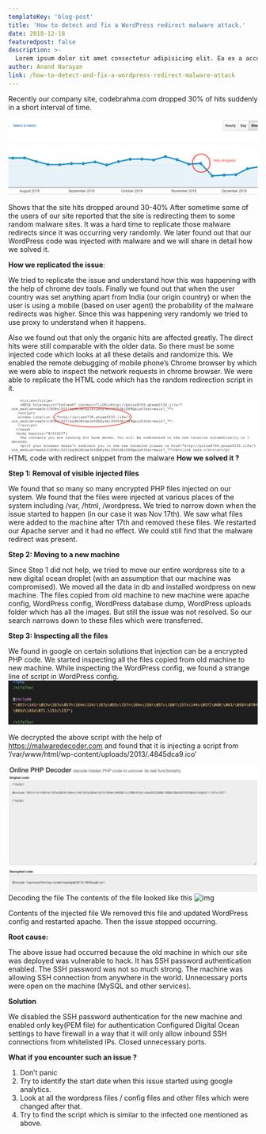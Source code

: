 ```yaml
---
templateKey: 'blog-post'
title: 'How to detect and fix a WordPress redirect malware attack.'
date: 2018-12-18
featuredpost: false
description: >-
  Lorem ipsum dolor sit amet consectetur adipisicing elit. Ea ex a accusamus facilis aperiam sed ad tenetur molestiae cum ipsam, sunt eius rerum numquam commodi ipsa quas sequi optio molestias?
author: Anand Narayan
link: /how-to-detect-and-fix-a-wordpress-redirect-malware-attack
---
```


Recently our company site, codebrahma.com dropped 30% of hits suddenly in a short interval of time.

![image](./images/Screen-Shot-2018-12-24-at-11.45.23-AM.png)

Shows that the site hits dropped around 30-40%
After sometime some of the users of our site reported that the site is redirecting them to some random malware sites. It was a hard time to replicate those malware redirects since it was occurring very randomly. We later found out that our WordPress code was injected with malware and we will share in detail how we solved it.

 __How we replicated the issue__:

We tried to replicate the issue and understand how this was happening with the help of chrome dev tools. Finally we found out that when the user country was set anything apart from India (our origin country) or when the user is using a mobile (based on user agent) the probability of the malware redirects was higher. Since this was happening very randomly we tried to use proxy to understand when it happens.

Also we found out that only the organic hits are affected greatly. The direct hits were still comparable with the older data. So there must be some injected code which looks at all these details and randomize this. We enabled the remote debugging of mobile phone’s Chrome browser by which we were able to inspect the network requests in chrome browser. We were able to replicate the HTML code which has the random redirection script in it.

![image](./images/Screen-Shot-2018-12-24-at-12.03.37-PM-2.png) 
HTML code with redirect snippet from the malware
__How we solved it ?__

__Step 1: Removal of visible injected files__

We found that so many so many encrypted PHP files injected on our system. We found that the files were injected at various places of the system including /var, /html, /wordpress. We tried to narrow down when the issue started to happen (in our case it was Nov 17th). We saw what files were added to the machine after 17th and removed these files. We restarted our Apache server and it had no effect. We could still find that the malware redirect was present.

__Step 2: Moving to a new machine__

Since Step 1 did not help, we tried to move our entire wordpress site to a new digital ocean droplet (with an assumption that our machine was compromised). We moved all the data in db and installed wordpress on new machine. The files copied from old machine to new machine were apache config, WordPress config, WordPress database dump, WordPress uploads folder which has all the images. But still the issue was not resolved. So our search narrows down to these files which were transferred.

__Step 3: Inspecting all the files__

We found in google on certain solutions that injection can be a encrypted PHP code. We started inspecting all the files copied from old machine to new machine. While inspecting the WordPress config, we found a strange line of script in WordPress config.
![img](./images/Screen-Shot-2018-12-24-at-1.09.18-PM-1.png)


We decrypted the above script with the help of https://malwaredecoder.com and found that it is injecting a script from ‘/var/www/html/wp-content/uploads/2013/.4845dca9.ico’

![image](./images/Screen-Shot-2018-12-24-at-1.10.19-PM.png )
Decoding the file
The contents of the file looked like this
![img](./image/Screen-Shot-2018-12-24-at-12.59.53-PM-1.png)

Contents of the injected file
We removed this file and updated WordPress config and restarted apache. Then the issue stopped occurring.

__Root cause:__

The above issue had occurred because the old machine in which our site was deployed was vulnerable to hack. It has SSH password authentication enabled. The SSH password was not so much strong.
The machine was allowing SSH connection from anywhere in the world.
Unnecessary ports were open on the machine (MySQL and other services).

__Solution__

We disabled the SSH password authentication for the new machine and enabled only key(PEM file) for authentication
Configured Digital Ocean settings to have firewall in a way that it will only allow inbound SSH connections from whitelisted IPs.
Closed unnecessary ports.

__What if you encounter such an issue ?__

1. Don’t panic
2. Try to identify the start date when this issue started using google analytics.
3. Look at all the wordpress files / config files and other files which were changed after that.
4. Try to find the script which is similar to the infected one mentioned as above.